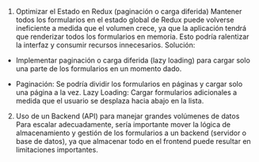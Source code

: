 1. Optimizar el Estado en Redux (paginación o carga diferida)
Mantener todos los formularios en el estado global de Redux puede volverse ineficiente a medida que el volumen crece, ya que la aplicación tendrá que renderizar todos los formularios en memoria. Esto podría ralentizar la interfaz y consumir recursos innecesarios.
  Solución:
  - Implementar paginación o carga diferida (lazy loading) para cargar solo una parte de los formularios en un momento dado.
  
  - Paginación: Se podría dividir los formularios en páginas y cargar solo una página a la vez.
  Lazy Loading: Cargar formularios adicionales a medida que el usuario se desplaza hacia abajo en la lista.


2. Uso de un Backend (API) para manejar grandes volúmenes de datos
Para escalar adecuadamente, sería importante mover la lógica de almacenamiento y gestión de los formularios a un backend (servidor o base de datos), ya que almacenar todo en el frontend puede resultar en limitaciones importantes.

